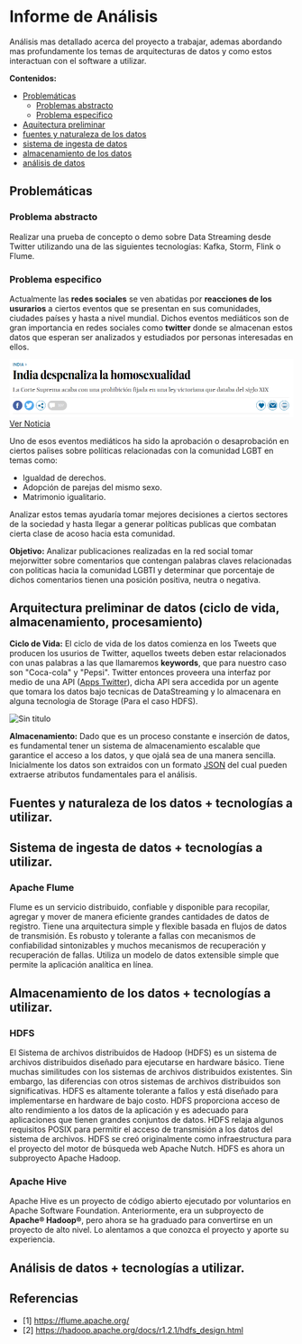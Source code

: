 # Informe de Análisis

Análisis mas detallado acerca del proyecto a trabajar, ademas abordando mas profundamente los temas de arquitecturas de datos y como estos interactuan con el software a utilizar.

**Contenidos:**

- [Problemáticas](#Problemáticas)
	- [Problemas abstracto](#Problema-abstracto)
	- [Problema especifico](#Problema-especifico)
- [Aquitectura preliminar](#arquitectura-preliminar-de-datos-ciclo-de-vida-almacenamiento-procesamiento)
- [fuentes y naturaleza de los datos](#fuentes-y-naturaleza-de-los-datos--tecnologías-a-utilizar)
- [sistema de ingesta de datos](#sistema-de-ingesta-de-datos--tecnologías-a-utilizar)
- [almacenamiento de los datos](#almacenamiento-de-los-datos--tecnologías-a-utilizar)
- [análisis de datos](#análisis-de-datos--tecnologías-a-utilizar)






## Problemáticas

### Problema abstracto

Realizar una prueba de concepto o demo sobre Data Streaming desde Twitter utilizando una de las siguientes tecnologías: Kafka, Storm, Flink o Flume.

### Problema especifico

Actualmente las **redes sociales** se ven abatidas por **reacciones de los usurarios** a ciertos eventos que se presentan en sus comunidades, ciudades países y hasta a nivel mundial. Dichos eventos mediáticos son de gran importancia en redes sociales como **twitter**  donde se almacenan estos datos que esperan ser analizados y estudiados por personas interesadas en ellos.


![Ver Noticia](imagenes/Noticia.PNG)
[Ver Noticia](https://elpais.com/internacional/2018/09/06/actualidad/1536217018_424450.html)

Uno de esos eventos mediáticos ha sido la aprobación o desaprobación en ciertos paíises sobre políiticas relacionadas con la comunidad LGBT en temas como:

- Igualdad de derechos.
-  Adopción de parejas del mismo sexo.
- Matrimonio igualitario.

Analizar estos temas ayudaría tomar mejores decisiones a ciertos sectores de la sociedad y hasta llegar a generar políticas publicas que combatan cierta clase de acoso hacia esta comunidad.

**Objetivo:** Analizar publicaciones realizadas en la red social tomar mejorwitter sobre comentarios que contengan palabras claves relacionadas con politicas hacia la comunidad LGBTI y determinar que porcentaje de dichos comentarios tienen una posición positiva, neutra o negativa.


## Arquitectura preliminar de datos (ciclo de vida, almacenamiento, procesamiento)

 **Ciclo de Vida:**  El ciclo de vida de los datos comienza en los Tweets que producen los usurios de Twitter, aquellos tweets deben estar relacionados con unas palabras a las que llamaremos  **keywords**, que para nuestro caso son "Coca-cola" y "Pepsi". Twitter entonces proveera una interfaz por medio de una API ([Apps Twitter](https://apps.twitter.com/)), dicha API sera accedida por un agente que tomara los datos bajo tecnicas de DataStreaming y lo almacenara en alguna tecnologia de Storage (Para el caso HDFS).
 
 ![Sin titulo](https://get.google.com/albumarchive/112351682247760038310/album/AF1QipMEfKKy6Wd14pSMTHGFYYHYYH959L9-655-6XHm/AF1QipON3LGPv8lpK640wMUuBc1eAKV5lkVIkxSHszEy?source=pwa#6621239579488911762)

 **Almacenamiento:**  Dado que es un proceso constante e inserción de datos, es fundamental tener un sistema de almacenamiento escalable que garantice el acceso a los datos, y que ojalá sea de una manera sencilla. Inicialmente los datos son extraidos con un formato  [JSON](https://es.wikipedia.org/wiki/JSON)  del cual pueden extraerse atributos fundamentales para el análisis.

## Fuentes y naturaleza de los datos + tecnologías a utilizar.

## Sistema de ingesta de datos + tecnologías a utilizar.

### Apache Flume

Flume es un servicio distribuido, confiable y disponible para recopilar, agregar y mover de manera eficiente grandes cantidades de datos de registro. Tiene una arquitectura simple y flexible basada en flujos de datos de transmisión. Es robusto y tolerante a fallas con mecanismos de confiabilidad sintonizables y muchos mecanismos de recuperación y recuperación de fallas. Utiliza un modelo de datos extensible simple que permite la aplicación analítica en línea.

## Almacenamiento de los datos + tecnologías a utilizar.

### HDFS

El Sistema de archivos distribuidos de Hadoop (HDFS) es un sistema de archivos distribuidos diseñado para ejecutarse en hardware básico. Tiene muchas similitudes con los sistemas de archivos distribuidos existentes. Sin embargo, las diferencias con otros sistemas de archivos distribuidos son significativas. HDFS es altamente tolerante a fallos y está diseñado para implementarse en hardware de bajo costo. HDFS proporciona acceso de alto rendimiento a los datos de la aplicación y es adecuado para aplicaciones que tienen grandes conjuntos de datos. HDFS relaja algunos requisitos POSIX para permitir el acceso de transmisión a los datos del sistema de archivos. HDFS se creó originalmente como infraestructura para el proyecto del motor de búsqueda web Apache Nutch. HDFS es ahora un subproyecto Apache Hadoop.

### Apache Hive

Apache Hive es un proyecto de código abierto ejecutado por voluntarios en Apache Software Foundation. Anteriormente, era un subproyecto de **Apache® Hadoop®**, pero ahora se ha graduado para convertirse en un proyecto de alto nivel. Lo alentamos a que conozca el proyecto y aporte su experiencia.

## Análisis de datos + tecnologías a utilizar.

## Referencias

- [1] https://flume.apache.org/
- [2] https://hadoop.apache.org/docs/r1.2.1/hdfs_design.html
<!--stackedit_data:
eyJoaXN0b3J5IjpbMTkwNDg2OTMyNSwxNDIwNTg1MDkxLC0xNT
A2MDI2NDQwLC0xNDE1NjEzMCwtMzE5MzA2ODE3LDEwODEyMzYw
NzYsLTEyNjgyMjgxODQsMTQ3NDc1MjA5OCwxOTYwMzA2MTUxLD
MxNDQ4MzMzMSwtMTMxNTk3OTE0MywxODkxMjE5NzcyLDM0NjUx
MTk5NiwxNDMwOTU4MjYwLC0yMTM3ODE5MDE5LC00ODYzOTg0Nj
IsLTEyMDUzNzgyMSwtMTgzMDk4MTU2MCwtMjA4ODc0NjYxMiw5
ODM2NDY1MDZdfQ==
-->